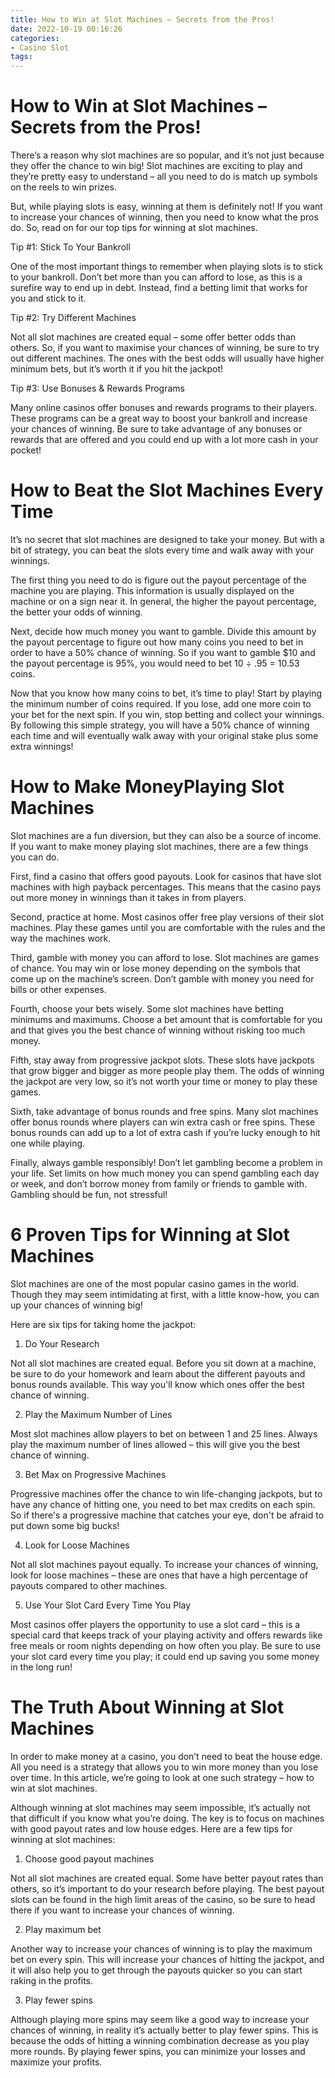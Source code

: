 ```yaml
---
title: How to Win at Slot Machines – Secrets from the Pros!
date: 2022-10-19 00:16:26
categories:
- Casino Slot
tags:
---
```



#  How to Win at Slot Machines – Secrets from the Pros!

There’s a reason why slot machines are so popular, and it’s not just because they offer the chance to win big! Slot machines are exciting to play and they’re pretty easy to understand – all you need to do is match up symbols on the reels to win prizes.

But, while playing slots is easy, winning at them is definitely not! If you want to increase your chances of winning, then you need to know what the pros do. So, read on for our top tips for winning at slot machines.

Tip #1: Stick To Your Bankroll

One of the most important things to remember when playing slots is to stick to your bankroll. Don’t bet more than you can afford to lose, as this is a surefire way to end up in debt. Instead, find a betting limit that works for you and stick to it.

Tip #2: Try Different Machines

Not all slot machines are created equal – some offer better odds than others. So, if you want to maximise your chances of winning, be sure to try out different machines. The ones with the best odds will usually have higher minimum bets, but it’s worth it if you hit the jackpot!

Tip #3: Use Bonuses & Rewards
 Programs

Many online casinos offer bonuses and rewards programs to their players. These programs can be a great way to boost your bankroll and increase your chances of winning. Be sure to take advantage of any bonuses or rewards that are offered and you could end up with a lot more cash in your pocket!

#  How to Beat the Slot Machines Every Time

It’s no secret that slot machines are designed to take your money. But with a bit of strategy, you can beat the slots every time and walk away with your winnings.

The first thing you need to do is figure out the payout percentage of the machine you are playing. This information is usually displayed on the machine or on a sign near it. In general, the higher the payout percentage, the better your odds of winning.

Next, decide how much money you want to gamble. Divide this amount by the payout percentage to figure out how many coins you need to bet in order to have a 50% chance of winning. So if you want to gamble $10 and the payout percentage is 95%, you would need to bet 10 ÷ .95 = 10.53 coins.

Now that you know how many coins to bet, it’s time to play! Start by playing the minimum number of coins required. If you lose, add one more coin to your bet for the next spin. If you win, stop betting and collect your winnings. By following this simple strategy, you will have a 50% chance of winning each time and will eventually walk away with your original stake plus some extra winnings!

#  How to Make MoneyPlaying Slot Machines

Slot machines are a fun diversion, but they can also be a source of income. If you want to make money playing slot machines, there are a few things you can do.

First, find a casino that offers good payouts. Look for casinos that have slot machines with high payback percentages. This means that the casino pays out more money in winnings than it takes in from players.

Second, practice at home. Most casinos offer free play versions of their slot machines. Play these games until you are comfortable with the rules and the way the machines work.

Third, gamble with money you can afford to lose. Slot machines are games of chance. You may win or lose money depending on the symbols that come up on the machine’s screen. Don’t gamble with money you need for bills or other expenses.

Fourth, choose your bets wisely. Some slot machines have betting minimums and maximums. Choose a bet amount that is comfortable for you and that gives you the best chance of winning without risking too much money.

Fifth, stay away from progressive jackpot slots. These slots have jackpots that grow bigger and bigger as more people play them. The odds of winning the jackpot are very low, so it’s not worth your time or money to play these games.

Sixth, take advantage of bonus rounds and free spins. Many slot machines offer bonus rounds where players can win extra cash or free spins. These bonus rounds can add up to a lot of extra cash if you’re lucky enough to hit one while playing.

Finally, always gamble responsibly! Don’t let gambling become a problem in your life. Set limits on how much money you can spend gambling each day or week, and don’t borrow money from family or friends to gamble with. Gambling should be fun, not stressful!

#  6 Proven Tips for Winning at Slot Machines

Slot machines are one of the most popular casino games in the world. Though they may seem intimidating at first, with a little know-how, you can up your chances of winning big!

Here are six tips for taking home the jackpot:

1. Do Your Research

Not all slot machines are created equal. Before you sit down at a machine, be sure to do your homework and learn about the different payouts and bonus rounds available. This way you'll know which ones offer the best chance of winning.

2. Play the Maximum Number of Lines

Most slot machines allow players to bet on between 1 and 25 lines. Always play the maximum number of lines allowed – this will give you the best chance of winning.

3. Bet Max on Progressive Machines

Progressive machines offer the chance to win life-changing jackpots, but to have any chance of hitting one, you need to bet max credits on each spin. So if there's a progressive machine that catches your eye, don't be afraid to put down some big bucks!

4. Look for Loose Machines

Not all slot machines payout equally. To increase your chances of winning, look for loose machines – these are ones that have a high percentage of payouts compared to other machines.

5. Use Your Slot Card Every Time You Play

Most casinos offer players the opportunity to use a slot card – this is a special card that keeps track of your playing activity and offers rewards like free meals or room nights depending on how often you play. Be sure to use your slot card every time you play; it could end up saving you some money in the long run!

#  The Truth About Winning at Slot Machines

In order to make money at a casino, you don’t need to beat the house edge. All you need is a strategy that allows you to win more money than you lose over time. In this article, we’re going to look at one such strategy – how to win at slot machines.

Although winning at slot machines may seem impossible, it’s actually not that difficult if you know what you’re doing. The key is to focus on machines with good payout rates and low house edges. Here are a few tips for winning at slot machines:

1) Choose good payout machines

Not all slot machines are created equal. Some have better payout rates than others, so it’s important to do your research before playing. The best payout slots can be found in the high limit areas of the casino, so be sure to head there if you want to increase your chances of winning.

2) Play maximum bet

Another way to increase your chances of winning is to play the maximum bet on every spin. This will increase your chances of hitting the jackpot, and it will also help you to get through the payouts quicker so you can start raking in the profits.

3) Play fewer spins

Although playing more spins may seem like a good way to increase your chances of winning, in reality it’s actually better to play fewer spins. This is because the odds of hitting a winning combination decrease as you play more rounds. By playing fewer spins, you can minimize your losses and maximize your profits.